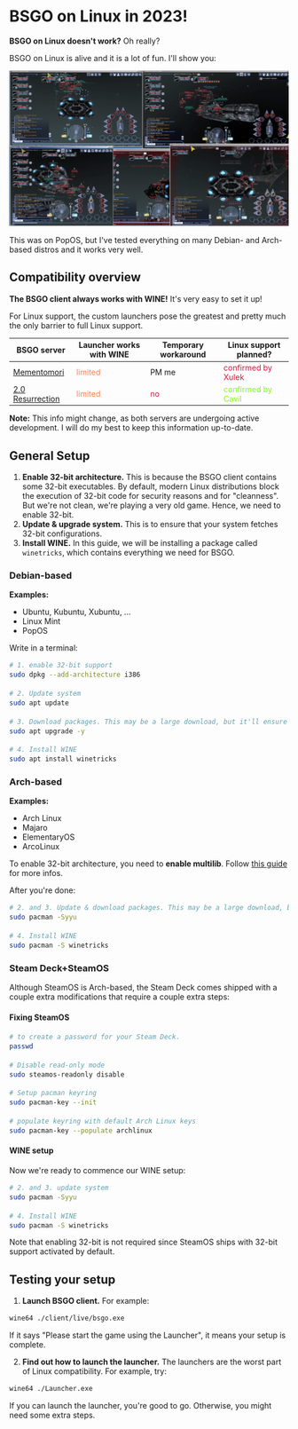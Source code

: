 # BSGO on Linux in 2023!
**BSGO on Linux doesn't work?** Oh really?

BSGO on Linux is alive and it is a lot of fun. I'll show you:

![Some fun BSGO hacking performed on Linux](Assets/BSGO-on-Linux.png)


This was on PopOS, but I've tested everything on many Debian- and Arch-based distros and it works very well.

## Compatibility overview
**The BSGO client always works with WINE!** It's very easy to set it up!

For Linux support, the custom launchers pose the greatest and pretty much the only barrier to full Linux support.

BSGO server|Launcher works with WINE|Temporary workaround|Linux support planned?
--|--|--|--
[Mementomori](https://discord.gg/jsGGZZZ9xu)|<font color=FF7F50>limited</font>|PM me|<font color=DC143C>confirmed by Xulek</font>
[2.0 Resurrection](https://discord.gg/fhxpcb4SEr)|<font color=FF7F50>limited</font>|<font color=DC143C>no</font>|<font color=7FFF00>confirmed by Cavil</font>

**Note:**
This info might change, as both servers are undergoing active development. I will do my best to keep this information up-to-date.

## General Setup
1. **Enable 32-bit architecture.** This is because the BSGO client contains some 32-bit executables. By default, modern Linux distributions block the execution of 32-bit code for security reasons and for "cleanness". But we're not clean, we're playing a very old game. Hence, we need to enable 32-bit.
2. **Update & upgrade system.** This is to ensure that your system fetches 32-bit configurations.
4. **Install WINE.** In this guide, we will be installing a package called `winetricks`, which contains everything we need for BSGO.

### Debian-based
**Examples:**
- Ubuntu, Kubuntu, Xubuntu, ...
- Linux Mint
- PopOS

Write in a terminal:
```bash
# 1. enable 32-bit support
sudo dpkg --add-architecture i386

# 2. Update system
sudo apt update

# 3. Download packages. This may be a large download, but it'll ensure compatiblity
sudo apt upgrade -y

# 4. Install WINE
sudo apt install winetricks
```

### Arch-based
**Examples:**
- Arch Linux
- Majaro
- ElementaryOS
- ArcoLinux

To enable 32-bit architecture, you need to **enable multilib**. Follow [this guide](https://low-orbit.net/arch-linux-how-to-enable-multilib) for more infos.

After you're done:
```bash
# 2. and 3. Update & download packages. This may be a large download, but it'll ensure compatiblity
sudo pacman -Syyu

# 4. Install WINE
sudo pacman -S winetricks
```

### Steam Deck+SteamOS
Although SteamOS is Arch-based, the Steam Deck comes shipped with a couple extra modifications that require a couple extra steps:

#### Fixing SteamOS

```bash
# to create a password for your Steam Deck.
passwd

# Disable read-only mode
sudo steamos-readonly disable

# Setup pacman keyring
sudo pacman-key --init

# populate keyring with default Arch Linux keys
sudo pacman-key --populate archlinux
```

#### WINE setup
Now we're ready to commence our WINE setup:

```bash
# 2. and 3. update system
sudo pacman -Syyu

# 4. Install WINE
sudo pacman -S winetricks
```

Note that enabling 32-bit is not required since SteamOS ships with 32-bit support activated by default.

## Testing your setup
1. **Launch BSGO client.** For example:
```bash
wine64 ./client/live/bsgo.exe
```
If it says "Please start the game using the Launcher", it means your setup is complete.

2. **Find out how to launch the launcher.** The launchers are the worst part of Linux compatibility. For example, try:
```bash
wine64 ./Launcher.exe
```

If you can launch the launcher, you're good to go. Otherwise, you might need some extra steps.
